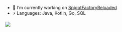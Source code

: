 - 🔭 I’m currently working on [SpigotFactoryReloaded](https://github.com/FebbanHD123/SpigotFactoryReloaded)
- ⚡ Languages: Java, Kotlin, Go, SQL 

<p align="left"><img src="https://github-readme-stats.vercel.app/api?username=FebbanHD123&show_icons=true&theme=radical" /></p>

<!--
**FebbanHD123/FebbanHD123** is a ✨ _special_ ✨ repository because its `README.md` (this file) appears on your GitHub profile.

Here are some ideas to get you started:

- 🔭 I’m currently working on ...
- 🌱 I’m currently learning ...
- 👯 I’m looking to collaborate on ...
- 🤔 I’m looking for help with ...
- 💬 Ask me about ...
- 📫 How to reach me: ...
- 😄 Pronouns: ...
- ⚡ Fun fact: ...
-->
